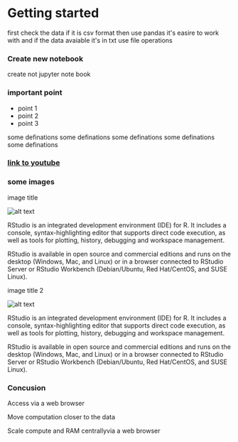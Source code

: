 # Getting started

first check the data if it is csv format then use pandas it's easire to work with and if the data avaiable it's in txt use file operations

### Create new notebook

create not jupyter note book

### important point

- point 1
- point 2
- point 3

some definations some definations some definations some definations some definations

### [link to youtube](http://youtube.com/)

### some images

image title

![alt text](./images/test.jpg "ome descrption about image 1") 

RStudio is an integrated development environment (IDE) for R. It includes a console, syntax-highlighting editor that supports direct code execution, as well as tools for plotting, history, debugging and workspace management.

RStudio is available in open source and commercial editions and runs on the desktop (Windows, Mac, and Linux) or in a browser connected to RStudio Server or RStudio Workbench (Debian/Ubuntu, Red Hat/CentOS, and SUSE Linux).

image title 2

![alt text](./images/test.jpg "ome descrption about image 2") 

RStudio is an integrated development environment (IDE) for R. It includes a console, syntax-highlighting editor that supports direct code execution, as well as tools for plotting, history, debugging and workspace management.

RStudio is available in open source and commercial editions and runs on the desktop (Windows, Mac, and Linux) or in a browser connected to RStudio Server or RStudio Workbench (Debian/Ubuntu, Red Hat/CentOS, and SUSE Linux).

### Concusion

Access via a web browser

Move computation closer to the data

Scale compute and RAM centrallyvia a web browser
